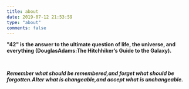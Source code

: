 ```yaml
---
title: about
date: 2019-07-12 21:53:59
type: "about"
comments: false
---
```


**"42" is the answer to the ultimate question of life, the universe, and everything (DouglasAdams:The Hitchhiker’s Guide to the Galaxy).**

<br>

***Remember what should be remembered,and forget what should be forgotten.Alter what is changeable,and accept what is unchangeable.***

